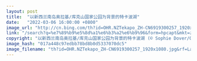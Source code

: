 ```yaml
---
layout: post
title:  "以新西兰南岛奥拉基/库克山国家公园为背景的特卡波湖"
date:   "2022-03-06 16:00:00 +0800"
image_url: "http://cn.bing.com/th?id=OHR.NZTekapo_ZH-CN6919300257_1920x1080.jpg&rf=LaDigue_1920x1080.jpg&pid=hp"
link: "/search?q=%e7%89%b9%e5%8d%a1%e6%b3%a2%e6%b9%96&form=hpcapt&mkt=zh-cn"
copyright: "以新西兰南岛奥拉基/库克山国家公园为背景的特卡波湖 (© Sophie Dover/Getty Images)"
image_hash: "017a448c97edbb78bd8b0d5337070dc5"
image_filename: "th?id=OHR.NZTekapo_ZH-CN6919300257_1920x1080.jpg&rf=LaDigue_1920x1080.jpg&pid=hp"
---
```

